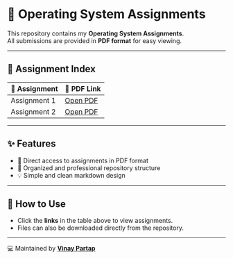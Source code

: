 # 📘 Operating System Assignments  

This repository contains my **Operating System Assignments**.  
All submissions are provided in **PDF format** for easy viewing.  

---

## 📂 Assignment Index  

| 📑 Assignment | 🔗 PDF Link |
|---------------|-------------|
| Assignment 1  | [Open PDF](https://github.com/Vinay-Partap/Operating-System/blob/main/2301010231_Vinay_Assignment%201.pdf) |
| Assignment 2  | [Open PDF](https://github.com/Vinay-Partap/Operating-System/blob/main/2301010231_Vinay_Assignment%202.pdf) |

---

## ✨ Features  
- 📑 Direct access to assignments in PDF format  
- 📂 Organized and professional repository structure  
- 💡 Simple and clean markdown design  

---

## 📌 How to Use  
- Click the **links** in the table above to view assignments.  
- Files can also be downloaded directly from the repository.  

---

💻 Maintained by **[Vinay Partap](https://github.com/Vinay-Partap)**
